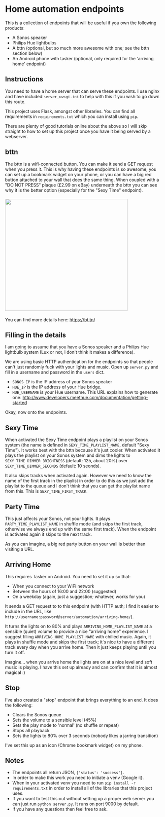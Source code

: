 # Home automation endpoints

This is a collection of endpoints that will be useful if you own the following products:

* A Sonos speaker
* Philips Hue lightbulbs
* A bttn (optional, but so much more awesome with one; see the bttn section below)
* An Android phone with tasker (optional, only required for the 'arriving home' endpoint)

## Instructions

You need to have a home server that can serve these endpoints. I use nginx and have included `server_uwsgi.ini` to help with this if you wish to go down this route.

This project uses Flask, amongst other libraries. You can find all requirements in `requirements.txt` which you can install using `pip`.

There are plenty of good tutorials online about the above so I will skip straight to how to set up this project once you have it being served by a webserver.

## bttn

The bttn is a wifi-connected button. You can make it send a GET request when you press it. This is why having these endpoints is so awesome; you can set up a bookmark widget on your phone, or you can have a big red button attached to your wall that does the same thing. When coupled with a "DO NOT PRESS" plaque (£2.99 on eBay) underneath the bttn you can see why it is the better option (especially for the "Sexy Time" endpoint).

<a href="https://bt.tn/"><img src="http://i.imgur.com/0YkSxFC.jpg" width="397" height="363" style="display: block; margin: 20px 0;"></a>

You can find more details here:
https://bt.tn/

## Filling in the details

I am going to assume that you have a Sonos speaker and a Philips Hue lightbulb system (Lux or not, I don't think it makes a difference).

We are using basic HTTP authentication for the endpoints so that people can't just randomly fuck with your lights and music. Open up `server.py` and fill in a username and password in the `users` dict.

* `SONOS_IP` is the IP address of your Sonos speaker
* `HUE_IP` is the IP address of your Hue bridge.
* `HUE_USERNAME` is your Hue username. This URL explains how to generate one: http://www.developers.meethue.com/documentation/getting-started

Okay, now onto the endpoints.

## Sexy Time

When activated the Sexy Time endpoint plays a playlist on your Sonos system (the name is defined in `SEXY_TIME_PLAYLIST_NAME`, default "Sexy Time"). It works best with the bttn because it's just cooler. When activated it plays the playlist on your Sonos system and dims the lights to `SEXY_TIME_DIMMER_BRIGHTNESS` (default: 125, about 20%) over `SEXY_TIME_DIMMER_SECONDS` (default: 10 seonds).

It also skips tracks when activated again. However we need to know the name of the first track in the playlist in order to do this as we just add the playlist to the queue and I don't think that you can get the playlist name from this. This is `SEXY_TIME_FIRST_TRACK`.

## Party Time

This just affects your Sonos, not your lights. It plays `PARTY_TIME_PLAYLIST_NAME` in shuffle mode (and skips the first track, otherwise we always end up with the same first track). When the endpoint is activated again it skips to the next track.

As you can imagine, a big red party button on your wall is better than visiting a URL.

## Arriving Home

This requires Tasker on Android. You need to set it up so that:

* When you connect to your WiFi network
* Between the hours of 16:00 and 22:00 (suggested)
* On a weekday (again, just a suggestion; whatever, works for you)

It sends a GET request to to this endpoint (with HTTP auth; I find it easier to include in the URL, like `http://username:password@server/automation/arriving-home/`).

It turns the lights on to 80% and plays `ARRIVING_HOME_PLAYLIST_NAME` at a sensible (quiet) volume to provide a nice "arriving home" experience. I suggest filling `ARRIVING_HOME_PLAYLIST_NAME` with chilled music. Again, it plays in shuffle mode and skips the first track; it's nice to have a different track every day when you arrive home. Then it just keeps playing until you turn it off.

Imagine... when you arrive home the lights are on at a nice level and soft music is playing. I have this set up already and can confirm that it is almost magical :)

## Stop

I've also created a "stop" endpoint that brings everything to an end. It does the following:

* Clears the Sonos queue
* Sets the volume to a sensible level (45%)
* Sets the play mode to 'normal' (no shuffle or repeat)
* Stops all playback
* Sets the lights to 80% over 3 seconds (nobody likes a jarring transition)

I've set this up as an icon (Chrome bookmark widget) on my phone.

## Notes

* The endpoints all return JSON, `{'status': 'success'}`.
* In order to make this work you need to initiate a venv (Google it).
* When in your activated venv you need to run `pip install -r requirements.txt` in order to install all of the libraries that this project uses.
* If you want to test this out without setting up a proper web server you can just run `python server.py`. It runs on port 9000 by default.
* If you have any questions then feel free to ask.
